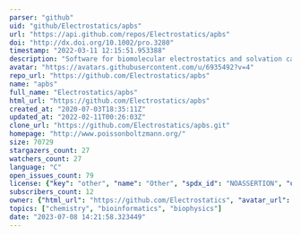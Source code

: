 ```yaml
---
parser: "github"
uid: "github/Electrostatics/apbs"
url: "https://api.github.com/repos/Electrostatics/apbs"
doi: "http://dx.doi.org/10.1002/pro.3280"
timestamp: "2022-03-11 12:15:51.953388"
description: "Software for biomolecular electrostatics and solvation calculations"
avatar: "https://avatars.githubusercontent.com/u/6935492?v=4"
repo_url: "https://github.com/Electrostatics/apbs"
name: "apbs"
full_name: "Electrostatics/apbs"
html_url: "https://github.com/Electrostatics/apbs"
created_at: "2020-07-03T18:35:11Z"
updated_at: "2022-02-11T00:26:03Z"
clone_url: "https://github.com/Electrostatics/apbs.git"
homepage: "http://www.poissonboltzmann.org/"
size: 70729
stargazers_count: 27
watchers_count: 27
language: "C"
open_issues_count: 79
license: {"key": "other", "name": "Other", "spdx_id": "NOASSERTION", "url": null, "node_id": "MDc6TGljZW5zZTA="}
subscribers_count: 12
owner: {"html_url": "https://github.com/Electrostatics", "avatar_url": "https://avatars.githubusercontent.com/u/6935492?v=4", "login": "Electrostatics", "type": "Organization"}
topics: ["chemistry", "bioinformatics", "biophysics"]
date: "2023-07-08 14:21:58.323449"
---
```

